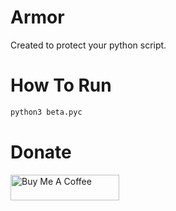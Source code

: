 # Armor
Created to protect your python script.

# How To Run
```bash
python3 beta.pyc
```

# Donate
<a href="https://www.buymeacoffee.com/ri_ok9" target="_blank"><img src="https://cdn.buymeacoffee.com/buttons/default-yellow.png" alt="Buy Me A Coffee" height="41" width="174"></a>
